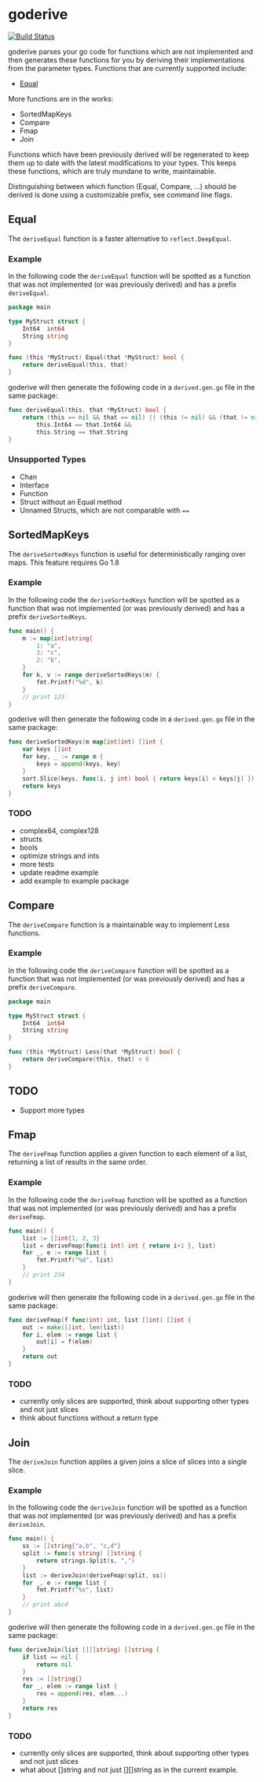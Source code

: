 # goderive

[![Build Status](https://travis-ci.org/awalterschulze/goderive.svg?branch=master)](https://travis-ci.org/awalterschulze/goderive)

goderive parses your go code for functions which are not implemented and then generates these functions for you by deriving their implementations from the parameter types. Functions that are currently supported include:

  - [Equal](https://github.com/awalterschulze/goderive#equal)

More functions are in the works:

  - SortedMapKeys
  - Compare
  - Fmap
  - Join

Functions which have been previously derived will be regenerated to keep them up to date with the latest modifications to your types.  This keeps these functions, which are truly mundane to write, maintainable.

Distinguishing between which function (Equal, Compare, ...) should be derived is done using a customizable prefix, see command line flags.

## Equal

The `deriveEqual` function is a faster alternative to `reflect.DeepEqual`.

### Example

In the following code the `deriveEqual` function will be spotted as a function that was not implemented (or was previously derived) and has a prefix `deriveEqual`.

```go
package main

type MyStruct struct {
	Int64  int64
	String string
}

func (this *MyStruct) Equal(that *MyStruct) bool {
	return deriveEqual(this, that)
}
```

goderive will then generate the following code in a `derived.gen.go` file in the same package:

```go
func deriveEqual(this, that *MyStruct) bool {
	return (this == nil && that == nil) || (this != nil) && (that != nil) &&
		this.Int64 == that.Int64 &&
		this.String == that.String
}
```

### Unsupported Types

  - Chan
  - Interface
  - Function
  - Struct without an Equal method
  - Unnamed Structs, which are not comparable with `==`

## SortedMapKeys

The `deriveSortedKeys` function is useful for deterministically ranging over maps.
This feature requires Go 1.8

### Example

In the following code the `deriveSortedKeys` function will be spotted as a function that was not implemented (or was previously derived) and has a prefix `deriveSortedKeys`.

```go
func main() {
	m := map[int]string{
		1: "a",
		3: "c",
		2: "b",
	}
	for k, v := range deriveSortedKeys(m) {
		fmt.Printf("%d", k)
	}
	// print 123
}
```

goderive will then generate the following code in a `derived.gen.go` file in the same package:

```go
func deriveSortedKeys(m map[int]int) []int {
	var keys []int
	for key, _ := range m {
		keys = append(keys, key)
	}
	sort.Slice(keys, func(i, j int) bool { return keys[i] < keys[j] })
	return keys
}
```

### TODO

  - complex64, complex128
  - structs
  - bools
  - optimize strings and ints
  - more tests
  - update readme example
  - add example to example package

## Compare

The `deriveCompare` function is a maintainable way to implement Less functions.

### Example

In the following code the `deriveCompare` function will be spotted as a function that was not implemented (or was previously derived) and has a prefix `deriveCompare`.

```go
package main

type MyStruct struct {
	Int64  int64
	String string
}

func (this *MyStruct) Less(that *MyStruct) bool {
	return deriveCompare(this, that) < 0
}
```

## TODO

  - Support more types

## Fmap

The `deriveFmap` function applies a given function to each element of a list, returning a list of results in the same order.

### Example

In the following code the `deriveFmap` function will be spotted as a function that was not implemented (or was previously derived) and has a prefix `deriveFmap`.

```go
func main() {
	list := []int{1, 2, 3}
	list = deriveFmap(func(i int) int { return i+1 }, list)
	for _, e := range list {
		fmt.Printf("%d", list)
	}
	// print 234
}
```

goderive will then generate the following code in a `derived.gen.go` file in the same package:

```go
func deriveFmap(f func(int) int, list []int) []int {
	out := make([]int, len(list))
	for i, elem := range list {
		out[i] = f(elem)
	}
	return out
}
```

### TODO

  - currently only slices are supported, think about supporting other types and not just slices
  - think about functions without a return type

## Join

The `deriveJoin` function applies a given joins a slice of slices into a single slice.

### Example

In the following code the `deriveJoin` function will be spotted as a function that was not implemented (or was previously derived) and has a prefix `deriveJoin`.

```go
func main() {
	ss := []string{"a,b", "c,d"}
	split := func(s string) []string {
		return strings.Split(s, ",")
	}
	list := deriveJoin(deriveFmap(split, ss))
	for _, e := range list {
		fmt.Printf("%s", list)
	}
	// print abcd
}
```

goderive will then generate the following code in a `derived.gen.go` file in the same package:

```go
func deriveJoin(list [][]string) []string {
	if list == nil {
		return nil
	}
	res := []string{}
	for _, elem := range list {
		res = append(res, elem...)
	}
	return res
}
```

### TODO

  - currently only slices are supported, think about supporting other types and not just slices
  - what about []string and not just [][]string as in the current example.
